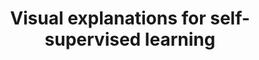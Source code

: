 ---
title: Visual explanations for self-supervised learning
description: In this project, we will explore existing techniques for visual explanation to study self-supervised learning models in visual recognition tasks. The main goal of this project is to provide a good visual explanation to better understand what content has been learned by the self-supervised learning models and why they are powerful representation learners.
contactname: Yanbei Chen
contactlink: /team/yanbei-chen
---
